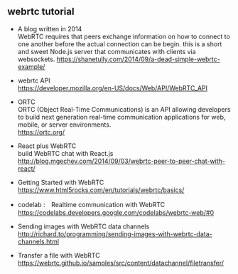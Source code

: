 ## webrtc tutorial

-   A blog written in 2014  
WebRTC requires that peers exchange information on how to connect to one another before the actual connection can be begin.  this is  a short and sweet Node.js server that communicates with clients via websockets. https://shanetully.com/2014/09/a-dead-simple-webrtc-example/

-   webrtc API  
https://developer.mozilla.org/en-US/docs/Web/API/WebRTC_API

-  ORTC  
ORTC (Object Real-Time Communications) is an API allowing developers to build next generation real-time communication applications for web, mobile, or server environments.   
https://ortc.org/

- React plus WebRTC  
 build WebRTC chat with React.js  
http://blog.mgechev.com/2014/09/03/webrtc-peer-to-peer-chat-with-react/
 
- Getting Started with WebRTC  
https://www.html5rocks.com/en/tutorials/webrtc/basics/

- codelab :　Realtime communication with WebRTC  
https://codelabs.developers.google.com/codelabs/webrtc-web/#0

- Sending images with WebRTC data channels  
http://richard.to/programming/sending-images-with-webrtc-data-channels.html

- Transfer a file with WebRTC  
https://webrtc.github.io/samples/src/content/datachannel/filetransfer/
